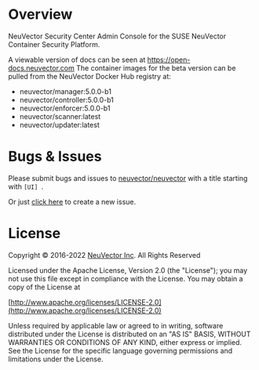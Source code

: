 ﻿# Overview
NeuVector Security Center Admin Console for the SUSE NeuVector Container Security Platform.

A viewable version of docs can be seen at https://open-docs.neuvector.com
The container images for the beta version can be pulled from the NeuVector Docker Hub registry at:
+ neuvector/manager:5.0.0-b1
+ neuvector/controller:5.0.0-b1
+ neuvector/enforcer:5.0.0-b1
+ neuvector/scanner:latest
+ neuvector/updater:latest

# Bugs & Issues
Please submit bugs and issues to [neuvector/neuvector](//github.com/neuvector/neuvector/issues) with a title starting with `[UI] `.

Or just [click here](//github.com/neuvector/neuvector/issues/new?title=%5BUI%5D%20) to create a new issue.

# License

Copyright © 2016-2022 [NeuVector Inc](https://neuvector.com). All Rights Reserved

Licensed under the Apache License, Version 2.0 (the "License");
you may not use this file except in compliance with the License.
You may obtain a copy of the License at

[http://www.apache.org/licenses/LICENSE-2.0](http://www.apache.org/licenses/LICENSE-2.0)

Unless required by applicable law or agreed to in writing, software
distributed under the License is distributed on an "AS IS" BASIS,
WITHOUT WARRANTIES OR CONDITIONS OF ANY KIND, either express or implied.
See the License for the specific language governing permissions and
limitations under the License.
